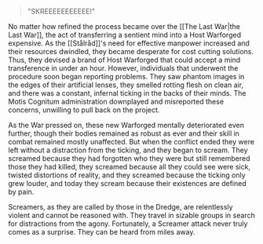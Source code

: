 >"SKREEEEEEEEEEE!"

No matter how refined the process became over the [[The Last War|the Last War]], the act of transferring a sentient mind into a Host Warforged expensive. As the [[Stålråd]]'s need for effective manpower increased and their resources dwindled, they became desperate for cost cutting solutions. Thus, they devised a brand of Host Warforged that could accept a mind transference in under an hour. However, individuals that underwent the procedure soon began reporting problems. They saw phantom images in the edges of their artificial lenses, they smelled rotting flesh on clean air, and there was a constant, infernal ticking in the backs of their minds. The Motis Cognitum administration downplayed and misreported these concerns, unwilling to pull back on the project. 

As the War pressed on, these new Warforged mentally deteriorated even further, though their bodies remained as robust as ever and their skill in combat remained mostly unaffected. But when the conflict ended they were left without a distraction from the ticking, and they began to scream. They screamed because they had forgotten who they were but still remembered those they had killed, they screamed because all they could see were sick, twisted distortions of reality, and they screamed because the ticking only grew louder, and today they scream because their existences are defined by pain. 

Screamers, as they are called by those in the Dredge, are relentlessly violent and cannot be reasoned with. They travel in sizable groups in search for distractions from the agony. Fortunately, a Screamer attack never truly comes as a surprise. They can be heard from miles away.